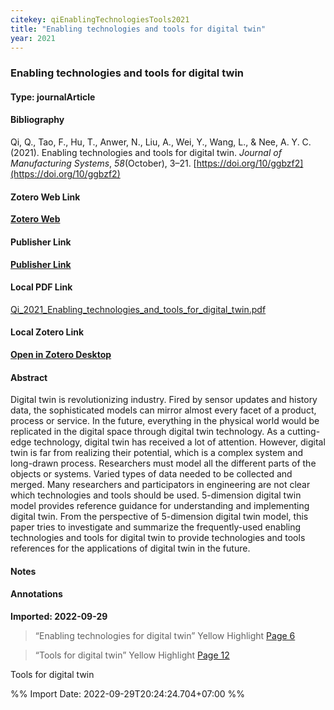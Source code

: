 ```yaml
---
citekey: qiEnablingTechnologiesTools2021  
title: "Enabling technologies and tools for digital twin"
year: 2021
---
```


### Enabling technologies and tools for digital twin  

#### Type: journalArticle

#### Bibliography
  
Qi, Q., Tao, F., Hu, T., Anwer, N., Liu, A., Wei, Y., Wang, L., & Nee, A. Y. C. (2021). Enabling technologies and tools for digital twin. _Journal of Manufacturing Systems_, _58_(October), 3–21. [https://doi.org/10/ggbzf2](https://doi.org/10/ggbzf2)  
  

#### Zotero Web Link
[**Zotero Web**](http://zotero.org/users/242940/items/B689L444)  

#### Publisher Link
[**Publisher Link**](https://doi.org/10.1016/j.jmsy.2019.10.001)  

#### Local PDF Link
[Qi_2021_Enabling_technologies_and_tools_for_digital_twin.pdf](file:///C:/Users/User/Zotero/storage/9UW7BQB9/Qi_2021_Enabling_technologies_and_tools_for_digital_twin.pdf)  

#### Local Zotero Link
[**Open in Zotero Desktop**](zotero://select/library/items/B689L444)  

#### Abstract

Digital twin is revolutionizing industry. Fired by sensor updates and history data, the sophisticated models can mirror almost every facet of a product, process or service. In the future, everything in the physical world would be replicated in the digital space through digital twin technology. As a cutting-edge technology, digital twin has received a lot of attention. However, digital twin is far from realizing their potential, which is a complex system and long-drawn process. Researchers must model all the different parts of the objects or systems. Varied types of data needed to be collected and merged. Many researchers and participators in engineering are not clear which technologies and tools should be used. 5-dimension digital twin model provides reference guidance for understanding and implementing digital twin. From the perspective of 5-dimension digital twin model, this paper tries to investigate and summarize the frequently-used enabling technologies and tools for digital twin to provide technologies and tools references for the applications of digital twin in the future.


#### Notes


#### Annotations
  
**Imported: 2022-09-29**

> “Enabling technologies for digital twin” Yellow Highlight [Page 6](zotero://open-pdf/library/items/9UW7BQB9?page=6)

> “Tools for digital twin” Yellow Highlight [Page 12](zotero://open-pdf/library/items/9UW7BQB9?page=12)

Tools for digital twin


%% Import Date: 2022-09-29T20:24:24.704+07:00 %%
